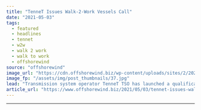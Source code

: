 ```yaml
---
title: "TenneT Issues Walk-2-Work Vessels Call"
date: "2021-05-03"
tags: 
  - featured
  - headlines
  - tennet
  - w2w
  - walk 2 work
  - walk to work
  - offshorewind
source: "offshorewind"
image_url: "https://cdn.offshorewind.biz/wp-content/uploads/sites/2/2021/04/30115503/TenneT-Seeks-Walk-2-Work-Vessels.jpg"
image_fp: "/assets/img/post_thumbnails/37.jpg"
lead: "Transmission system operator TenneT TSO has launched a qualification system for the provision of"
article_url: "https://www.offshorewind.biz/2021/05/03/tennet-issues-walk-2-work-vessels-call/"
---
```


---
